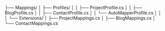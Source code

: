 ﻿├── Mappings/
│   ├── Profiles/
│   │   ├── ProjectProfile.cs
│   │   ├── BlogProfile.cs
│   │   ├── ContactProfile.cs
│   │   └── AutoMapperProfile.cs
│   │
│   └── Extensions/
│       ├── ProjectMappings.cs
│       ├── BlogMappings.cs
│       └── ContactMappings.cs